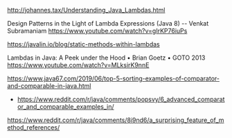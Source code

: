 http://johannes.tax/Understanding_Java_Lambdas.html

Design Patterns in the Light of Lambda Expressions (Java 8) -- Venkat Subramaniam
https://www.youtube.com/watch?v=gIrKP76iuPs

https://javalin.io/blog/static-methods-within-lambdas

Lambdas in Java: A Peek under the Hood • Brian Goetz • GOTO 2013
https://www.youtube.com/watch?v=MLksirK9nnE 

https://www.java67.com/2019/06/top-5-sorting-examples-of-comparator-and-comparable-in-java.html
* https://www.reddit.com/r/java/comments/popsvy/6_advanced_comparator_and_comparable_examples_in/

https://www.reddit.com/r/java/comments/8i9nd6/a_surprising_feature_of_method_references/